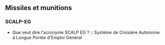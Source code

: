 ## Missiles et munitions

### SCALP-EG

- Que veut dire l'acronyme SCALP EG ? :: Système de Croisière Autonome à Longue Portée d'Emploi Général		